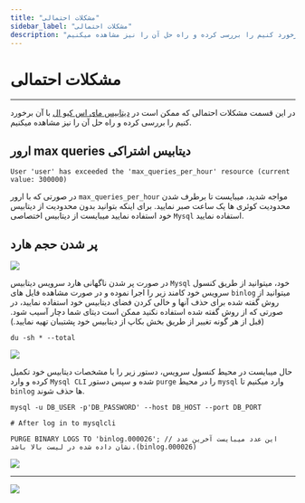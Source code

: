```yaml
---
title: "مشکلات احتمالی"
sidebar_label: "مشکلات احتمالی"
description: "در این قسمت مشکلات احتمالی که ممکن است با آن برخورد کنیم را بررسی کرده و راه حل آن را نیز مشاهده میکنیم."
---
```


# مشکلات احتمالی
---

در این قسمت مشکلات احتمالی که ممکن است در [دیتابیس مای اس کیو ال](https://chabokan.net/services/mysql/) با آن برخورد کنیم را بررسی کرده و راه حل آن را نیز مشاهده میکنیم.


## ارور max queries دیتابیس اشتراکی

```log
User 'user' has exceeded the 'max_queries_per_hour' resource (current value: 300000)
```
در صورتی که با ارور `max_queries_per_hour` مواجه شدید، میبایست تا برطرف شدن محدودیت کوئری ها یک ساعت صبر نمایید. برای اینکه بتوانید بدون محدودیت از دیتابیس خود استفاده نمایید میبایست از دیتابیس اختصاصی `Mysql` استفاده نمایید.


## پر شدن حجم هارد

![](https://s1.chabokan.net/docs/images/error-binlog-1.jpg)

در صورت پر شدن ناگهانی هارد سرویس دیتابیس `Mysql` خود، میتوانید از طریق کنسول سرویس خود کامند زیر را اجرا نموده و در صورت مشاهده فایل های `binlog` میتوانید از روش گفته شده برای حذف آنها و خالی کردن فضای دیتابیس خود استفاده نمایید، در صورتی که از روش گفته شده استفاده نکنید ممکن است دیتای شما دچار آسیب شود.(قبل از هر گونه تغییر از طریق بخش بکاپ از دیتابیس خود پشتیبان تهیه نمایید.)


```shell
du -sh * --total
```

![](https://s1.chabokan.net/docs/images/error-binlog-2.jpg)

حال میبایست در محیط کنسول سرویس، دستور زیر را با مشخصات دیتابیس خود تکمیل کرده و وارد `Mysql CLI` شده و سپس دستور `purge` را در محیط `mysql` وارد میکنیم تا `binlog` ها حذف شوند.

```shell
mysql -u DB_USER -p'DB_PASSWORD' --host DB_HOST --port DB_PORT

# After log in to mysqlcli

PURGE BINARY LOGS TO 'binlog.000026'; // این عدد میبایست آخرین عدد نشان داده شده در لیست بالا باشد.(binlog.000026)
```

![](https://s1.chabokan.net/docs/images/error-binlog-3.jpg)

---
<a href="https://hub.chabokan.net/fa/services/create/mysql" ><img src="https://s1.chabokan.net/docs/images/mysql-banner.png" /></a>